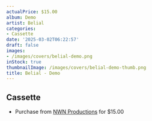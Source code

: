 ```yaml
---
actualPrice: $15.00
album: Demo
artist: Belial
categories:
- Cassette
date: '2025-03-02T06:22:57'
draft: false
images:
- /images/covers/belial-demo.png
inStock: true
thumbnailImage: /images/covers/belial-demo-thumb.png
title: Belial - Demo
---
```


## Cassette
* Purchase from [NWN Productions](http://shop.nwnprod.com/index.php?route=product/product&path=73&product_id=44954&sort=pd.name&order=ASC) for $15.00
